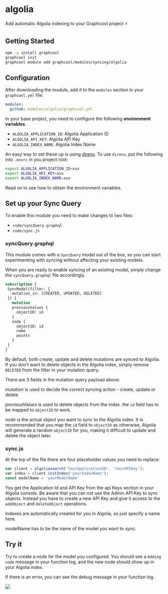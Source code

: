 # algolia

Add automatic Algolia indexing to your Graphcool project ⚡️

## Getting Started

```sh
npm -g install graphcool
graphcool init
graphcool module add graphcool/modules/syncing/algolia
```

## Configuration

After downloading the module, add it to the `modules` section in your `graphcool.yml` file:

```yaml
modules:
  github: modules/algolia/graphcool.yml
```

In your base project, you need to configure the following **environment variables**.

- `ALGOLIA_APPLICATION_ID`: Algolia Application ID
- `ALGOLIA_API_KEY`: Algolia API Key
- `ALGOLIA_INDEX_NAME`: Algolia Index Name

An easy way to set these up is using [direnv](https://direnv.net/).
To use `direnv`, put the following into `.envrc` in you project root:

```sh
export ALGOLIA_APPLICATION_ID=xxx
export ALGOLIA_API_KEY=xxx
export ALGOLIA_INDEX_NAME=xxx
```

Read on to see how to obtain the environment variables.

## Set up your Sync Query

To enable this module you need to make changes to two files:

 - `code/syncQuery.graphql`
 - `code/sync.js`

 ### syncQuery.graphql

 This module comes with a `SyncQuery` model out of the box, so you can start experimenting with syncing without affecting your existing models.

 When you are ready to enable syncing of an existing model, simply change the `syncQuery.graphql` file accordingly.

 ```graphql
subscription {
  SyncModel(filter: {
    mutation_in: [CREATED, UPDATED, DELETED]
  }) {
    mutation
    previousValues {
      objectID: id
    }
    node {
      objectID: id
      name
      points
    }
  }
}
 ```

By default, both create, update and delete mutations are synced to Algolia. If you don't want to delete objects in the Algolia index, simply remove `DELETED` from the filter in your mutation query.

There are 3 fields in the mutation query payload above:

*mutation* is used to decide the correct syncing action - create, update or delete

*previousValues* is used to delete objects from the index. the `id` field has to be mapped to `objectID` to work.

*node* is the actual object you want to sync to the Algolia index. It is recommended that you map the `id` field to `objectID` as otherwise, Algolia will generate a random `objectID` for you, making it difficult to update and delete the object later.

### sync.js

At the top of the file there are four placeholder values you need to replace:

```js
var client = algoliasearch('YourApplicationID', 'YourAPIKey');
var index = client.initIndex('yourIndexName');
const modelName = 'yourModelName'
```

You get the Application Id and API Key from the api Keys section in your Algolia console. Be aware that you can not  use the Admin API Key to sync objects. Instead you have to create a new API Key and give it access to the `addObject` and `deleteObject` operations.

Indexes are automatically created for you in Algolia, so just specify a name here.

modelName has to be the name of the model you want to sync.

## Try it

Try to create a node for the model you configured. You should see a `Adding node` message in your function log, and the new node should show up in your Algolia index.

If there is an error, you can see the debug message in your function log.

![](http://i.imgur.com/5RHR6Ku.png)
